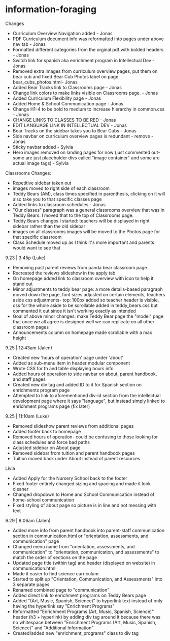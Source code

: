 # information-foraging

Changes 
- Curriculum Overview Navigation added - Jonas
- PDF Curriculum document info was reformatted into pages under above nav tab - Jonas
- Formatted different categories from the orginal pdf with bolded headers - Jonas
- Switch link for spanish aka enrichment program in Intellectual Dev - Jonas
- Removed extra images from curriculum overview pages, put them on bear cub and fixed Bear Cub Photos label on page bear_cubs_photos.html- Jonas
- Added Bear Tracks link to Classrooms page - Jonas
- Change link colors to make links visible on Classrooms page. - Jonas
- Added Curriculum Flexibility page - Jonas
- Added Home & School Communication page - Jonas
- Change H1-4 to be bold to medium to increase hierarchy in common.css - Jonas
- CHANGE LINKS TO CLASSES TO BE RED - Jonas
- EDIT LANGUAGE LINK IN INTELLECTUAL DEV - Jonas
- Bear Tracks on the sidebar takes you to Bear Cubs - Jonas
- Side navbar on curriculum overview pages is redundant - remove - Jonas
- Sticky navbar added - Sylvia
- Hero images removed on landing pages for now (just commented out- some are just placeholder divs called "image container" and some are actual image tags) - Sylvia

Classrooms Changes:
- Repetitive sidebar taken out
- images moved to right side of each classroom
- Teddy Bears (AM), class times specified in parenthesis, clicking on it will also take you to that specific classes page
- Added links to classroom schedules - Jonas
- "Our classes" paragraph was a general classrooms overview that was in Teddy Bears. I moved that to the top of Classrooms page. 
- Teddy Bears changes I started: teachers will be displayed in right sidebar rather than the old sidebar
- images on all classrooms images will be moved to the Photos page for that specific classroom
- Class Schedule moved up as I think it's more important and parents would want to see that

9.23 | 3:45p (Luke)
- Removing past parent reviews from panda bear classroom page
- Recreated the reviews slideshow in the apply tab
- On homepage added link to classroom overview with icon to help it stand out
- Minor adjustments to teddy bear page: a more details-based paragraph moved down the page, font sizes adjusted on certain elements, teachers aside css adjustments- top: 100px added so teacher header is visible, css for the whole aside to be scrollable added in teddy_bears.css but commented it out since it isn't working exactly as intended
- Goal of above minor changes: make Teddy Bear page the "model" page that once we all agree is designed well we can replicate on all other classroom pages
- Announcements column on homepage made scrollable with a max height

9.25 | 12:43am (Jalen)
- Created new 'hours of operation' page under 'about'
- Added as sub-menu item in header modular component
- Wrote CSS for th and table displaying hours info
- Added hours of operation to side navbar on about, parent handbook, and staff pages
- Created new div tag and added ID to it for Spanish section on enrichments program page
- Attempted to link to aforementioned div-id section from the intellectual development page where it says "language", but instead simply linked to enrichment programs page (fix later)

9.25 | 11:10am (Luke)
- Removed slideshow parent reviews from additional pages
- Added footer back to homepage
- Removed hours of operation- could be confusing to those looking for class schedules and force bad paths
- Adjusted sidebar on About page
- Removed sidebar from tuition and parent handbook pages
- Tuition moved back under About instead of parent resources

Livia
- Added Apply for the Nursery School back to the footer
- Fixed footer entirely changed sizing and spacing and made it look cleaner
- Changed dropdown to Home and School Communication instead of home-school communication
- Fixed styling of about page so picture is in line and not messing with text

9.29 | 8:06am (Jalen)
- Added more info from parent handbook into parent-staff communication section in communication.html or "orientation, assessments, and communication" page
- Changed menu name from "orientation, assessments, and communication" to "orientation, communication, and assessments" to match the order of sections on the page
- Updated page title (within <head> tag) and header (displayed on website) in communication.html
- Made it easier to find science curriculum
- Started to split up "Orientation, Communication, and Assessments" into 3 separate pages
- Renamed combined page to "communication"
- Added direct link to enrichment programs on Teddy Bears page
- Added "(Art, Music, Spanish, Science)" to hyperlink text instead of only having the hyperlink say "Enrichment Programs"
- Reformatted "Enrichment Programs (Art, Music, Spanish, Science)" header (h3 + hyperlink) by adding div tag around it because there was no whitespace between "Enrichment Programs (Art, Music, Spanish, Science)" and "Additional Information"
- Created/added new "enrichment_programs" class to div tag